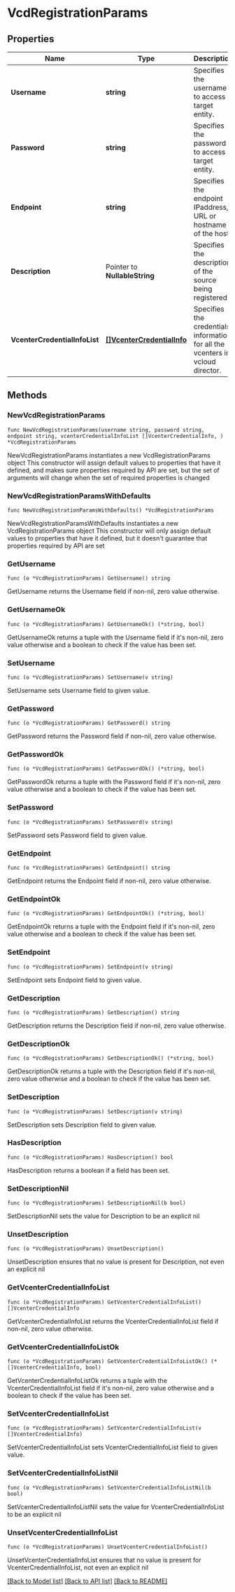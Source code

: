 # VcdRegistrationParams

## Properties

Name | Type | Description | Notes
------------ | ------------- | ------------- | -------------
**Username** | **string** | Specifies the username to access target entity. | 
**Password** | **string** | Specifies the password to access target entity. | 
**Endpoint** | **string** | Specifies the endpoint IPaddress, URL or hostname of the host. | 
**Description** | Pointer to **NullableString** | Specifies the description of the source being registered. | [optional] 
**VcenterCredentialInfoList** | [**[]VcenterCredentialInfo**](VcenterCredentialInfo.md) | Specifies the credentials information for all the vcenters in vcloud director. | 

## Methods

### NewVcdRegistrationParams

`func NewVcdRegistrationParams(username string, password string, endpoint string, vcenterCredentialInfoList []VcenterCredentialInfo, ) *VcdRegistrationParams`

NewVcdRegistrationParams instantiates a new VcdRegistrationParams object
This constructor will assign default values to properties that have it defined,
and makes sure properties required by API are set, but the set of arguments
will change when the set of required properties is changed

### NewVcdRegistrationParamsWithDefaults

`func NewVcdRegistrationParamsWithDefaults() *VcdRegistrationParams`

NewVcdRegistrationParamsWithDefaults instantiates a new VcdRegistrationParams object
This constructor will only assign default values to properties that have it defined,
but it doesn't guarantee that properties required by API are set

### GetUsername

`func (o *VcdRegistrationParams) GetUsername() string`

GetUsername returns the Username field if non-nil, zero value otherwise.

### GetUsernameOk

`func (o *VcdRegistrationParams) GetUsernameOk() (*string, bool)`

GetUsernameOk returns a tuple with the Username field if it's non-nil, zero value otherwise
and a boolean to check if the value has been set.

### SetUsername

`func (o *VcdRegistrationParams) SetUsername(v string)`

SetUsername sets Username field to given value.


### GetPassword

`func (o *VcdRegistrationParams) GetPassword() string`

GetPassword returns the Password field if non-nil, zero value otherwise.

### GetPasswordOk

`func (o *VcdRegistrationParams) GetPasswordOk() (*string, bool)`

GetPasswordOk returns a tuple with the Password field if it's non-nil, zero value otherwise
and a boolean to check if the value has been set.

### SetPassword

`func (o *VcdRegistrationParams) SetPassword(v string)`

SetPassword sets Password field to given value.


### GetEndpoint

`func (o *VcdRegistrationParams) GetEndpoint() string`

GetEndpoint returns the Endpoint field if non-nil, zero value otherwise.

### GetEndpointOk

`func (o *VcdRegistrationParams) GetEndpointOk() (*string, bool)`

GetEndpointOk returns a tuple with the Endpoint field if it's non-nil, zero value otherwise
and a boolean to check if the value has been set.

### SetEndpoint

`func (o *VcdRegistrationParams) SetEndpoint(v string)`

SetEndpoint sets Endpoint field to given value.


### GetDescription

`func (o *VcdRegistrationParams) GetDescription() string`

GetDescription returns the Description field if non-nil, zero value otherwise.

### GetDescriptionOk

`func (o *VcdRegistrationParams) GetDescriptionOk() (*string, bool)`

GetDescriptionOk returns a tuple with the Description field if it's non-nil, zero value otherwise
and a boolean to check if the value has been set.

### SetDescription

`func (o *VcdRegistrationParams) SetDescription(v string)`

SetDescription sets Description field to given value.

### HasDescription

`func (o *VcdRegistrationParams) HasDescription() bool`

HasDescription returns a boolean if a field has been set.

### SetDescriptionNil

`func (o *VcdRegistrationParams) SetDescriptionNil(b bool)`

 SetDescriptionNil sets the value for Description to be an explicit nil

### UnsetDescription
`func (o *VcdRegistrationParams) UnsetDescription()`

UnsetDescription ensures that no value is present for Description, not even an explicit nil
### GetVcenterCredentialInfoList

`func (o *VcdRegistrationParams) GetVcenterCredentialInfoList() []VcenterCredentialInfo`

GetVcenterCredentialInfoList returns the VcenterCredentialInfoList field if non-nil, zero value otherwise.

### GetVcenterCredentialInfoListOk

`func (o *VcdRegistrationParams) GetVcenterCredentialInfoListOk() (*[]VcenterCredentialInfo, bool)`

GetVcenterCredentialInfoListOk returns a tuple with the VcenterCredentialInfoList field if it's non-nil, zero value otherwise
and a boolean to check if the value has been set.

### SetVcenterCredentialInfoList

`func (o *VcdRegistrationParams) SetVcenterCredentialInfoList(v []VcenterCredentialInfo)`

SetVcenterCredentialInfoList sets VcenterCredentialInfoList field to given value.


### SetVcenterCredentialInfoListNil

`func (o *VcdRegistrationParams) SetVcenterCredentialInfoListNil(b bool)`

 SetVcenterCredentialInfoListNil sets the value for VcenterCredentialInfoList to be an explicit nil

### UnsetVcenterCredentialInfoList
`func (o *VcdRegistrationParams) UnsetVcenterCredentialInfoList()`

UnsetVcenterCredentialInfoList ensures that no value is present for VcenterCredentialInfoList, not even an explicit nil

[[Back to Model list]](../README.md#documentation-for-models) [[Back to API list]](../README.md#documentation-for-api-endpoints) [[Back to README]](../README.md)


